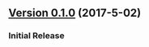 ## [Version 0.1.0](https://github.com/egoist/docute/releases/tag/v0.1.0) (2017-5-02)

### Initial Release